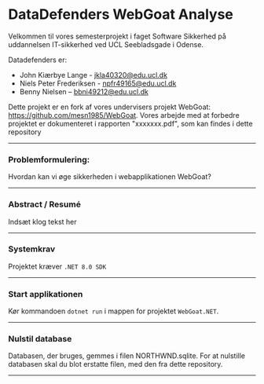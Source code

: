 # DataDefenders WebGoat Analyse
Velkommen til vores semesterprojekt i faget Software Sikkerhed på uddannelsen IT-sikkerhed ved UCL Seebladsgade i Odense. 

Datadefenders er:  
- John Kiærbye Lange - jkla40320@edu.ucl.dk
- Niels Peter Frederiksen - npfr49165@edu.ucl.dk
- Benny Nielsen – bbni49212@edu.ucl.dk

Dette projekt er en fork af vores undervisers projekt WebGoat: https://github.com/mesn1985/WebGoat.   Vores arbejde med at forbedre projektet er dokumenteret i rapporten "xxxxxxx.pdf", som kan findes i dette repository

---

### Problemformulering: 

Hvordan kan vi øge sikkerheden i webapplikationen WebGoat?

---

### Abstract / Resumé

Indsæt klog tekst her

---


### Systemkrav
Projektet kræver `.NET 8.0 SDK`

---

### Start applikationen
Kør kommandoen `dotnet run` i mappen for projektet `WebGoat.NET`.

---

### Nulstil database
Databasen, der bruges, gemmes i filen NORTHWND.sqlite. For at nulstille databasen skal du blot erstatte filen, med den fra dette repository.

---
